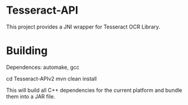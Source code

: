 Tesseract-API
=============
This project provides a JNI wrapper for Tesseract OCR Library.

Building
========

Dependences: automake, gcc

cd Tesseract-APIv2
mvn clean install

This will build all C++ dependencies for the current platform and bundle them into a JAR file.
